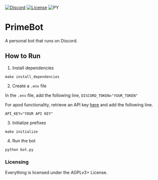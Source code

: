[![Discord](https://img.shields.io/discord/794255644915007559.svg?label=&logo=discord&logoColor=ffffff&color=7389D8&labelColor=6A7EC2)](https://discord.gg/AtecbFZPZv)
[![License](https://img.shields.io/github/license/pryme-svg/PrimeBot)](https://gitlab.com/pryme-svg/primebot/-/raw/master/LICENSE)
![PY](https://img.shields.io/badge/--orange?logo=python)

# PrimeBot

A personal bot that runs on Discord.

## How to Run

1. Install dependencies

`make install_dependencies`

2. Create a `.env` file

In the `.env` file, add the following line, `DISCORD_TOKEN="YOUR_TOKEN"`

For apod functionality, retrieve an API key [here](https://api.nasa.gov/) and add the following line.

`API_KEY="YOUR API KEY"`

3. Initialize prefixes

`make initialize`

4. Run the bot

`python bot.py`

### Licensing

Everything is licensed under the AGPLv3+ License.
